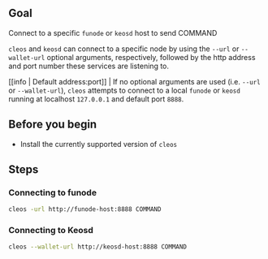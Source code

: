 ## Goal

Connect to a specific `funode` or `keosd` host to send COMMAND

`cleos` and `keosd` can connect to a specific node by using the `--url` or `--wallet-url` optional arguments, respectively, followed by the http address and port number these services are listening to.

[[info | Default address:port]]
| If no optional arguments are used (i.e. `--url` or `--wallet-url`), `cleos` attempts to connect to a local `funode` or `keosd` running at localhost `127.0.0.1` and default port `8888`.

## Before you begin

* Install the currently supported version of `cleos`

## Steps
### Connecting to funode

```sh
cleos -url http://funode-host:8888 COMMAND
```

### Connecting to Keosd

```sh
cleos --wallet-url http://keosd-host:8888 COMMAND
```
